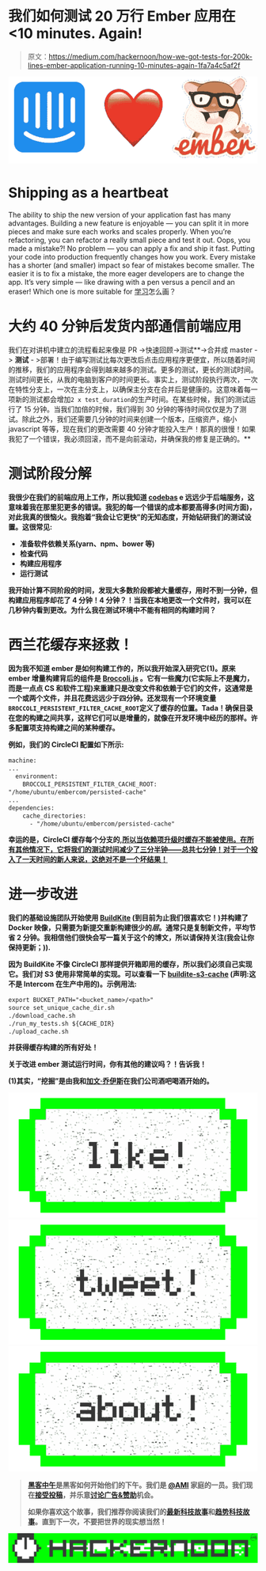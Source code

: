# 我们如何测试 20 万行 Ember 应用在<10 minutes. Again!

> 原文：<https://medium.com/hackernoon/how-we-got-tests-for-200k-lines-ember-application-running-10-minutes-again-1fa7a4c5af2f>

![](img/a5bbffbd2695268a0983aeedf79bf900.png)

# Shipping as a heartbeat

The ability to ship the new version of your application fast has many advantages. Building a new feature is enjoyable — you can split it in more pieces and make sure each works and scales properly. When you’re refactoring, you can refactor a really small piece and test it out. Oops, you made a mistake?! No problem — you can apply a fix and ship it fast. Putting your code into production frequently changes how you work. Every mistake has a shorter (and smaller) impact so fear of mistakes become smaller. The easier it is to fix a mistake, the more eager developers are to change the app. It’s very simple — like drawing with a pen versus a pencil and an eraser! Which one is more suitable for [学习](https://hackernoon.com/tagged/learning)怎么画？

# 大约 40 分钟后发货内部通信前端应用

我们在对讲机中建立的流程看起来像是 PR ->快速回顾->测试**->合并成 master - > **测试** - >部署！由于编写测试比每次更改后点击应用程序更便宜，所以随着时间的推移，我们的应用程序会得到越来越多的测试。更多的测试，更长的测试时间。测试时间更长，从我的电脑到客户的时间更长。事实上，测试阶段执行两次，一次在特性分支上，一次在主分支上，以确保主分支在合并后是健康的。这意味着每一项新的测试都会增加`2 x test_duration`的生产时间。在某些时候，我们的测试运行了 15 分钟。当我们加倍的时候，我们得到 30 分钟的等待时间仅仅是为了测试。除此之外，我们还需要几分钟的时间来创建一个版本，压缩资产，缩小 javascript 等等，现在我们的更改需要 40 分钟才能投入生产！那真的很慢！如果我犯了一个错误，我必须回滚，而不是向前滚动，并确保我的修复是正确的。**

# ****测试阶段分解****

**我很少在我们的前端应用上工作，所以我知道 [codebas](https://hackernoon.com/tagged/codebase) e 远远少于后端服务，这意味着我在那里犯更多的错误。我犯的每一个错误的成本都要高得多(时间方面)，对此我真的很恼火。我抱着“我会让它更快”的无知态度，开始钻研我们的测试设置。这很常见:**

*   **准备软件依赖关系(yarn、npm、bower 等)**
*   **检查代码**
*   **构建应用程序**
*   **运行测试**

**我开始计算不同阶段的时间，发现大多数阶段都被大量缓存，用时不到一分钟，但构建应用程序却花了 4 分钟！4 分钟？！当我在本地更改一个文件时，我可以在几秒钟内看到更改。为什么我在测试环境中不能有相同的构建时间？**

# ****西兰花缓存来拯救！****

**因为我不知道 ember 是如何构建工作的，所以我开始深入研究它(1)。原来 ember 增量构建背后的组件是 [Broccoli.js](http://broccolijs.com/) 。它有一些魔力(它实际上不是魔力，而是一点点 CS 和软件工程)来重建只是改变文件和依赖于它们的文件，这通常是一个或两个文件，并且花费远远少于四分钟。还发现有一个环境变量`BROCCOLI_PERSISTENT_FILTER_CACHE_ROOT`定义了缓存的位置。Tada！确保目录在您的构建之间共享，这样它们可以是增量的，就像在开发环境中经历的那样。许多配置项支持构建之间的某种缓存。**

**例如，我们的 CircleCI 配置如下所示:**

```
machine:
...
  environment:
    BROCCOLI_PERSISTENT_FILTER_CACHE_ROOT: "/home/ubuntu/embercom/persisted-cache"
...
dependencies:
    cache_directories:
      - "/home/ubuntu/embercom/persisted-cache"
```

**幸运的是，CircleCI 缓存每个分支的[,所以当依赖项升级时缓存不能被使用。在所有其他情况下，它将我们的测试时间减少了三分半钟——总共七分钟！对于一个投入了一天时间的新人来说，这绝对不是一个坏结果！](https://circleci.com/docs/how-cache-works/#per-branch-cache)**

# ****进一步改进****

**我们的基础设施团队开始使用 [BuildKite](https://buildkite.com) (到目前为止我们很喜欢它！)并构建了 Docker 映像，只需要为新提交重新构建很少的*层*。通常只是复制新文件，平均节省 2 分钟。我相信他们很快会写一篇关于这个的博文，所以请保持关注(我会让你保持更新；)).**

**因为 BuildKite 不像 CircleCI 那样提供开箱即用的缓存，所以我们必须自己实现它。我们对 S3 使用非常简单的实现。可以查看一下 [buildite-s3-cache](https://github.com/mariokostelac/buildkite-s3-cache) (声明:这不是 Intercom 在生产中用的)。示例用法:**

```
export BUCKET_PATH="<bucket_name>/<path>"
source set_unique_cache_dir.sh
./download_cache.sh
./run_my_tests.sh ${CACHE_DIR}
./upload_cache.sh
```

**并获得缓存构建的所有好处！**

**关于改进 ember 测试运行时间，你有其他的建议吗？！告诉我！**

**(1)其实，“挖掘”是由我和[加文·乔伊斯](https://twitter.com/gavinjoyce)在我们公司酒吧喝酒开始的。**

**[![](img/50ef4044ecd4e250b5d50f368b775d38.png)](http://bit.ly/HackernoonFB)****[![](img/979d9a46439d5aebbdcdca574e21dc81.png)](https://goo.gl/k7XYbx)****[![](img/2930ba6bd2c12218fdbbf7e02c8746ff.png)](https://goo.gl/4ofytp)**

> **[黑客中午](http://bit.ly/Hackernoon)是黑客如何开始他们的下午。我们是 [@AMI](http://bit.ly/atAMIatAMI) 家庭的一员。我们现在[接受投稿](http://bit.ly/hackernoonsubmission)，并乐意[讨论广告&赞助](mailto:partners@amipublications.com)机会。**
> 
> **如果你喜欢这个故事，我们推荐你阅读我们的[最新科技故事](http://bit.ly/hackernoonlatestt)和[趋势科技故事](https://hackernoon.com/trending)。直到下一次，不要把世界的现实想当然！**

**![](img/be0ca55ba73a573dce11effb2ee80d56.png)**